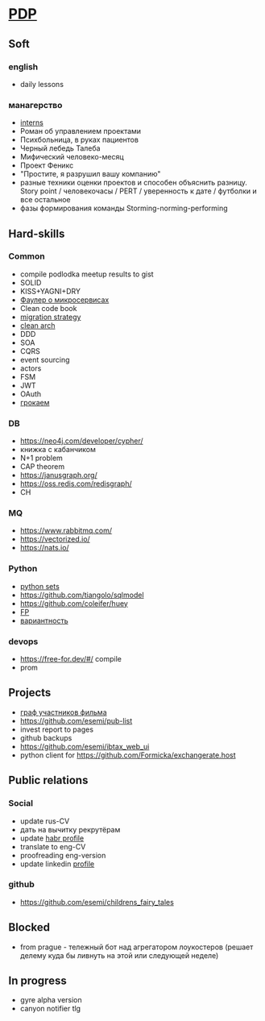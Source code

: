# [PDP](https://www.mindtools.com/courses/lnV924x0/PersonalDevelopmentPlanning.pdf)

## Soft

### english
- daily lessons


### манагерство
- [interns](https://habr.com/ru/company/raiffeisenbank/blog/526342/)
- Роман об управлением проектами  
- Психбольница, в руках пациентов
- Черный лебедь Талеба
- Мифический человеко-месяц
- Проект Феникс
- "Простите, я разрушил вашу компанию"
- разные техники оценки проектов и способен объяснить разницу. Story point / человекочасы / PERT / уверенность к дате / футболки и все остальное
- фазы формирования команды Storming-norming-performing


## Hard-skills

### Common
- compile podlodka meetup results to gist
- SOLID
- KISS+YAGNI+DRY
- [Фаулер о микросервисах](https://habr.com/ru/post/249183/)
- Clean code book
- [migration strategy](https://roadmap.sh/backend)
- [clean arch](https://habr.com/ru/company/exness/blog/494370/)
- DDD
- SOA
- CQRS
- event sourcing
- actors
- FSM
- JWT
- OAuth
- [грокаем](https://www.ozon.ru/product/grokaem-algoritmy-illyustrirovannoe-posobie-dlya-programmistov-i-lyubopytstvuyushchih-139296295/?sh=HblkVay-Mg)

### DB
- <https://neo4j.com/developer/cypher/>
- книжка с кабанчиком
- N+1 problem
- CAP theorem
- <https://janusgraph.org/>
- <https://oss.redis.com/redisgraph/>
- CH

### MQ
- <https://www.rabbitmq.com/>
- <https://vectorized.io/>
- <https://nats.io/>


### Python
- [python sets](https://habr.com/ru/post/516858/)
- <https://github.com/tiangolo/sqlmodel>
- <https://github.com/coleifer/huey>
- [FP](https://habr.com/ru/post/505928/)
- [вариантность](https://habr.com/ru/post/218753/)

### devops
- <https://free-for.dev/#/> compile
- prom

## Projects
- [граф участников фильма](https://github.com/esemi/psychic-couscous/projects/1)
- <https://github.com/esemi/pub-list>
- invest report to pages
- github backups
- <https://github.com/esemi/ibtax_web_ui>
- python client for <https://github.com/Formicka/exchangerate.host>

## Public relations

### Social
- update rus-CV
- дать на вычитку рекрутёрам
- update [habr profile](https://career.habr.com/esemi)
- translate to eng-CV
- proofreading eng-version
- update linkedin [profile](https://www.linkedin.com/in/esemi/)

### github
- <https://github.com/esemi/childrens_fairy_tales>

## Blocked
- from prague - тележный бот над агрегатором лоукостеров (решает делему куда бы ливнуть на этой или следующей неделе)

## In progress
- gyre alpha version
- canyon notifier tlg
